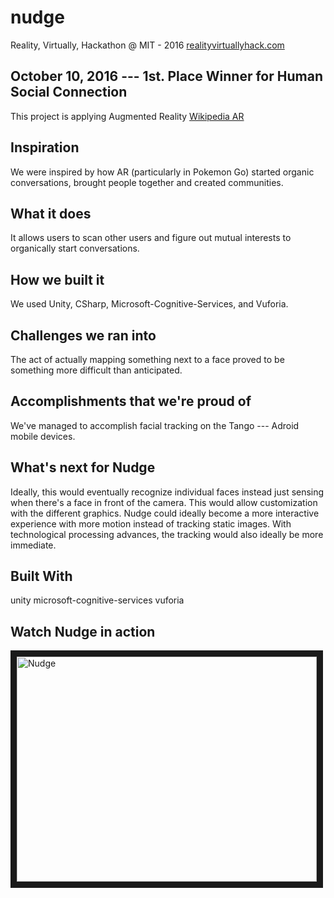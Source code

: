 # nudge
Reality, Virtually, Hackathon @ MIT - 2016
[realityvirtuallyhack.com](http://www.realityvirtuallyhack.com/)

## October 10, 2016 --- 1st. Place Winner for Human Social Connection
This project is applying Augmented Reality [Wikipedia AR](https://en.wikipedia.org/wiki/Augmented_reality)

## Inspiration
We were inspired by how AR (particularly in Pokemon Go) started organic conversations, brought people together and created communities.

## What it does
It allows users to scan other users and figure out mutual interests to organically start conversations.

## How we built it
We used Unity, CSharp, Microsoft-Cognitive-Services, and Vuforia.

## Challenges we ran into
The act of actually mapping something next to a face proved to be something more difficult than anticipated.

## Accomplishments that we're proud of
We've managed to accomplish facial tracking on the Tango --- Adroid mobile devices.

## What's next for Nudge
Ideally, this would eventually recognize individual faces instead just sensing when there's a face in front of the camera. This would allow customization with the different graphics. Nudge could ideally become a more interactive experience with more motion instead of tracking static images. With technological processing advances, the tracking would also ideally be more immediate.

## Built With
unity
microsoft-cognitive-services
vuforia

## Watch Nudge in action

<a href="http://www.youtube.com/watch?feature=player_embedded&v=IQ9PetAPLa8
" target="_blank"><img src="http://img.youtube.com/vi/IQ9PetAPLa8/0.jpg" 
alt="Nudge" width="480" height="360" border="10" /></a>
